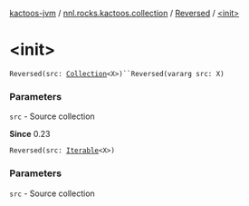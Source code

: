 [kactoos-jvm](../../index.md) / [nnl.rocks.kactoos.collection](../index.md) / [Reversed](index.md) / [&lt;init&gt;](.)

# &lt;init&gt;

`Reversed(src: `[`Collection`](https://kotlinlang.org/api/latest/jvm/stdlib/kotlin.collections/-collection/index.html)`<X>)``Reversed(vararg src: X)`

### Parameters

`src` - Source collection

**Since**
0.23

`Reversed(src: `[`Iterable`](https://kotlinlang.org/api/latest/jvm/stdlib/kotlin.collections/-iterable/index.html)`<X>)`

### Parameters

`src` - Source collection